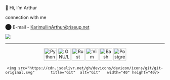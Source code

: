 👋 Hi, I’m Arthur
 
connection with me

⬤ E-mail - KarimullinArthur@riseup.net

<img src="https://komarev.com/ghpvc/?username=KarimullinArthur&style=flat">      

---
          
<div align="center">
    <img src="https://cdn.jsdelivr.net/gh/devicons/devicon/icons/python/python-original.svg" title="Python"    alt="Python" width="40" height="40"/>
    <img src="https://cdn.jsdelivr.net/gh/devicons/devicon/icons/linux/linux-original.svg"   title="GNU/Linux" alt="GNU/Linux" width="40" height="40"/>    
    <img src="https://cdn.jsdelivr.net/gh/devicons/devicon/icons/rust/rust-plain.svg"        title="Rust"    alt="Rust"    width="40" height="40"/>
    <img src="https://cdn.jsdelivr.net/gh/devicons/devicon/icons/vim/vim-original.svg"       title="Vim"  alt="Vim"  width="40" height="40"/>    
    <img src="https://cdn.jsdelivr.net/gh/devicons/devicon/icons/bash/bash-original.svg"     title="Bash"  alt="Bash"  width="40" height="40"/> 
    <img src="https://cdn.jsdelivr.net/gh/devicons/devicon/icons/postgresql/postgresql-plain-wordmark.svg" title="PostgreSQL" alt="PostgreSQL" width="40" height="40" />
          
    <img src="https://cdn.jsdelivr.net/gh/devicons/devicon/icons/git/git-original.svg"       title="Git"  alt="Git"   width="40" height="40/>       
 </div>
